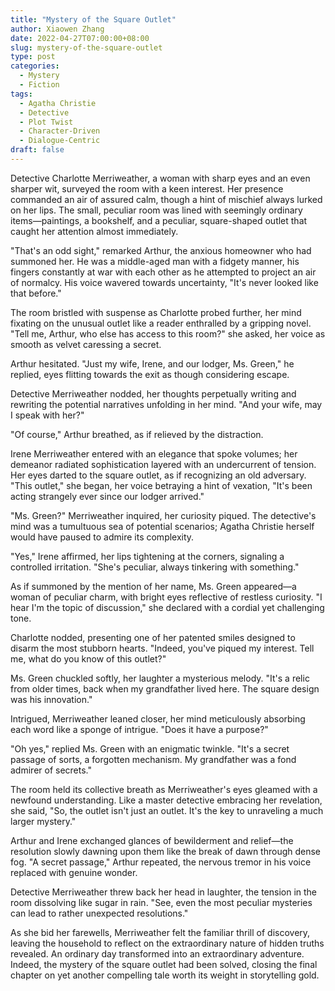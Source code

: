 ```yaml
---
title: "Mystery of the Square Outlet"
author: Xiaowen Zhang
date: 2022-04-27T07:00:00+08:00
slug: mystery-of-the-square-outlet
type: post
categories:
  - Mystery
  - Fiction
tags:
  - Agatha Christie
  - Detective
  - Plot Twist
  - Character-Driven
  - Dialogue-Centric
draft: false
---
```


Detective Charlotte Merriweather, a woman with sharp eyes and an even sharper wit, surveyed the room with a keen interest. Her presence commanded an air of assured calm, though a hint of mischief always lurked on her lips. The small, peculiar room was lined with seemingly ordinary items—paintings, a bookshelf, and a peculiar, square-shaped outlet that caught her attention almost immediately.

"That's an odd sight," remarked Arthur, the anxious homeowner who had summoned her. He was a middle-aged man with a fidgety manner, his fingers constantly at war with each other as he attempted to project an air of normalcy. His voice wavered towards uncertainty, "It's never looked like that before."

The room bristled with suspense as Charlotte probed further, her mind fixating on the unusual outlet like a reader enthralled by a gripping novel. "Tell me, Arthur, who else has access to this room?" she asked, her voice as smooth as velvet caressing a secret.

Arthur hesitated. "Just my wife, Irene, and our lodger, Ms. Green," he replied, eyes flitting towards the exit as though considering escape. 

Detective Merriweather nodded, her thoughts perpetually writing and rewriting the potential narratives unfolding in her mind. "And your wife, may I speak with her?" 

"Of course," Arthur breathed, as if relieved by the distraction.

Irene Merriweather entered with an elegance that spoke volumes; her demeanor radiated sophistication layered with an undercurrent of tension. Her eyes darted to the square outlet, as if recognizing an old adversary. "This outlet," she began, her voice betraying a hint of vexation, "It's been acting strangely ever since our lodger arrived."

"Ms. Green?" Merriweather inquired, her curiosity piqued. The detective's mind was a tumultuous sea of potential scenarios; Agatha Christie herself would have paused to admire its complexity.

"Yes," Irene affirmed, her lips tightening at the corners, signaling a controlled irritation. "She's peculiar, always tinkering with something."

As if summoned by the mention of her name, Ms. Green appeared—a woman of peculiar charm, with bright eyes reflective of restless curiosity. "I hear I'm the topic of discussion," she declared with a cordial yet challenging tone.

Charlotte nodded, presenting one of her patented smiles designed to disarm the most stubborn hearts. "Indeed, you've piqued my interest. Tell me, what do you know of this outlet?"

Ms. Green chuckled softly, her laughter a mysterious melody. "It's a relic from older times, back when my grandfather lived here. The square design was his innovation."

Intrigued, Merriweather leaned closer, her mind meticulously absorbing each word like a sponge of intrigue. "Does it have a purpose?"

"Oh yes," replied Ms. Green with an enigmatic twinkle. "It's a secret passage of sorts, a forgotten mechanism. My grandfather was a fond admirer of secrets."

The room held its collective breath as Merriweather's eyes gleamed with a newfound understanding. Like a master detective embracing her revelation, she said, "So, the outlet isn't just an outlet. It's the key to unraveling a much larger mystery."

Arthur and Irene exchanged glances of bewilderment and relief—the resolution slowly dawning upon them like the break of dawn through dense fog. "A secret passage," Arthur repeated, the nervous tremor in his voice replaced with genuine wonder.

Detective Merriweather threw back her head in laughter, the tension in the room dissolving like sugar in rain. "See, even the most peculiar mysteries can lead to rather unexpected resolutions."

As she bid her farewells, Merriweather felt the familiar thrill of discovery, leaving the household to reflect on the extraordinary nature of hidden truths revealed. An ordinary day transformed into an extraordinary adventure. Indeed, the mystery of the square outlet had been solved, closing the final chapter on yet another compelling tale worth its weight in storytelling gold.